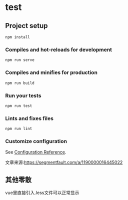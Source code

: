 # test

## Project setup
```
npm install
```

### Compiles and hot-reloads for development
```
npm run serve
```

### Compiles and minifies for production
```
npm run build
```

### Run your tests
```
npm run test
```

### Lints and fixes files
```
npm run lint
```

### Customize configuration
See [Configuration Reference](https://cli.vuejs.org/config/).


文章来源:https://segmentfault.com/a/1190000016445022


## 其他零散
vue里直接引入.less文件可以正常显示

